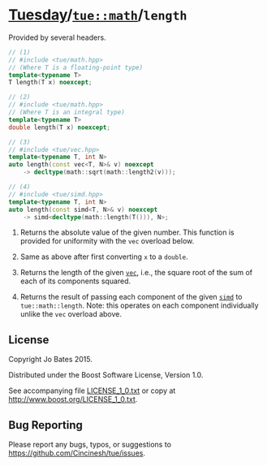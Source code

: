 [Tuesday](../../../README.md)/[`tue::math`](../../namespaces/tue/math.md)/`length`
==================================================================================
Provided by several headers.

```c++
// (1)
// #include <tue/math.hpp>
// (Where T is a floating-point type)
template<typename T>
T length(T x) noexcept;

// (2)
// #include <tue/math.hpp>
// (Where T is an integral type)
template<typename T>
double length(T x) noexcept;

// (3)
// #include <tue/vec.hpp>
template<typename T, int N>
auto length(const vec<T, N>& v) noexcept
    -> decltype(math::sqrt(math::length2(v)));

// (4)
// #include <tue/simd.hpp>
template<typename T, int N>
auto length(const simd<T, N>& v) noexcept
    -> simd<decltype(math::length(T())), N>;
```

1. Returns the absolute value of the given number. This function is provided for
   uniformity with the `vec` overload below.

2. Same as above after first converting `x` to a `double`.

2. Returns the length of the given [`vec`](../../headers/vec.md), i.e., the
   square root of the sum of each of its components squared.

3. Returns the result of passing each component of the given
   [`simd`](../../headers/simd.md) to `tue::math::length`. Note: this operates
   on each component individually unlike the `vec` overload above.

License
-------
Copyright Jo Bates 2015.

Distributed under the Boost Software License, Version 1.0.

See accompanying file [LICENSE_1_0.txt](../../../LICENSE_1_0.txt) or copy at
http://www.boost.org/LICENSE_1_0.txt.

Bug Reporting
-------------
Please report any bugs, typos, or suggestions to
https://github.com/Cincinesh/tue/issues.

